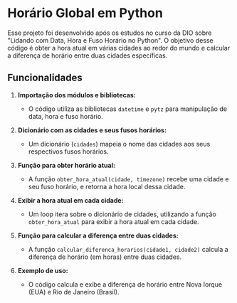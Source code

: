 # Horário Global em Python

Esse projeto foi desenvolvido após os estudos no curso da DIO sobre "Lidando com Data, Hora e Fuso Horário no Python". O objetivo desse código é obter a hora atual em várias cidades ao redor do mundo e calcular a diferença de horário entre duas cidades específicas.

## Funcionalidades

1. **Importação dos módulos e bibliotecas:**
   - O código utiliza as bibliotecas `datetime` e `pytz` para manipulação de data, hora e fuso horário.

2. **Dicionário com as cidades e seus fusos horários:**
   - Um dicionário (`cidades`) mapeia o nome das cidades aos seus respectivos fusos horários.

3. **Função para obter horário atual:**
   - A função `obter_hora_atual(cidade, timezone)` recebe uma cidade e seu fuso horário, e retorna a hora local dessa cidade.

4. **Exibir a hora atual em cada cidade:**
   - Um loop itera sobre o dicionário de cidades, utilizando a função `obter_hora_atual` para exibir a hora atual em cada cidade.

5. **Função para calcular a diferença entre duas cidades:**
   - A função `calcular_diferenca_horarios(cidade1, cidade2)` calcula a diferença de horário (em horas) entre duas cidades.

6. **Exemplo de uso:**
   - O código calcula e exibe a diferença de horário entre Nova Iorque (EUA) e Rio de Janeiro (Brasil).
